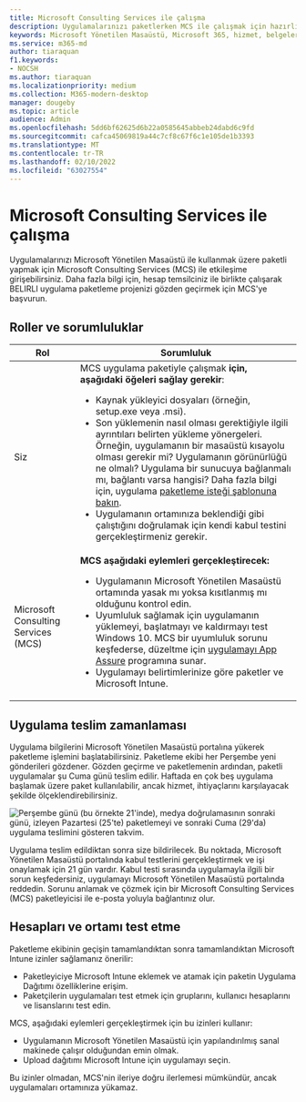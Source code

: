 ```yaml
---
title: Microsoft Consulting Services ile çalışma
description: Uygulamalarınızı paketlerken MCS ile çalışmak için hazırlık ve adımlar
keywords: Microsoft Yönetilen Masaüstü, Microsoft 365, hizmet, belgeler
ms.service: m365-md
author: tiaraquan
f1.keywords:
- NOCSH
ms.author: tiaraquan
ms.localizationpriority: medium
ms.collection: M365-modern-desktop
manager: dougeby
ms.topic: article
audience: Admin
ms.openlocfilehash: 5dd6bf62625d6b22a0585645abbeb24dabd6c9fd
ms.sourcegitcommit: cafca45069819a44c7cf8c67f6c1e105de1b3393
ms.translationtype: MT
ms.contentlocale: tr-TR
ms.lasthandoff: 02/10/2022
ms.locfileid: "63027554"
---
```

# <a name="working-with-microsoft-consulting-services"></a>Microsoft Consulting Services ile çalışma

Uygulamalarınızı Microsoft Yönetilen Masaüstü ile kullanmak üzere paketli yapmak için Microsoft Consulting Services (MCS) ile etkileşime girişebilirsiniz. Daha fazla bilgi için, hesap temsilciniz ile birlikte çalışarak BELIRLI uygulama paketleme projenizi gözden geçirmek için MCS'ye başvurun.

## <a name="roles-and-responsibilities"></a>Roller ve sorumluluklar

| Rol | Sorumluluk |
| ------ | ------ |
| Siz | MCS uygulama paketiyle çalışmak **için, aşağıdaki öğeleri sağlay gerekir**: <ul><li> Kaynak yükleyici dosyaları (örneğin, setup.exe veya .msi).</li><li>Son yüklemenin nasıl olması gerektiğiyle ilgili ayrıntıları belirten yükleme yönergeleri. Örneğin, uygulamanın bir masaüstü kısayolu olması gerekir mi? Uygulamanın görünürlüğü ne olmalı? Uygulama bir sunucuya bağlanmalı mı, bağlantı varsa hangisi? Daha fazla bilgi için, uygulama [paketleme isteği şablonuna bakın](https://github.com/MicrosoftDocs/microsoft-365-docs/raw/public/microsoft-365/managed-desktop/get-ready/downloads/app-packaging-template.docx).</li><li>Uygulamanın ortamınıza beklendiği gibi çalıştığını doğrulamak için kendi kabul testini gerçekleştirmeniz gerekir.</li><ul> |
| Microsoft Consulting Services (MCS) | **MCS aşağıdaki eylemleri gerçekleştirecek:** <ul><li>Uygulamanın Microsoft Yönetilen Masaüstü ortamında yasak mı yoksa kısıtlanmış mı olduğunu kontrol edin.</li><li>Uyumluluk sağlamak için uygulamanın yüklemeyi, başlatmayı ve kaldırmayı test Windows 10. MCS bir uyumluluk sorunu keşfederse, düzeltme için [uygulamayı App Assure](/fasttrack/products-and-capabilities#app-assure) programına sunar.</li><li>Uygulamayı belirtimlerinize göre paketler ve Microsoft Intune.</li><ul>

## <a name="app-delivery-schedule"></a>Uygulama teslim zamanlaması

Uygulama bilgilerini Microsoft Yönetilen Masaüstü portalına yükerek paketleme işlemini başlatabilirsiniz. Paketleme ekibi her Perşembe yeni gönderileri gözdener. Gözden geçirme ve paketlemenin ardından, paketli uygulamalar şu Cuma günü teslim edilir. Haftada en çok beş uygulama başlamak üzere paket kullanılabilir, ancak hizmet, ihtiyaçlarını karşılayacak şekilde ölçeklendirebilirsiniz.

![Perşembe günü (bu örnekte 21'inde), medya doğrulamasının sonraki günü, izleyen Pazartesi (25'te) paketlemeyi ve sonraki Cuma (29'da) uygulama teslimini gösteren takvim.](../../media/MCS-cal.png)

Uygulama teslim edildiktan sonra size bildirilecek. Bu noktada, Microsoft Yönetilen Masaüstü portalında kabul testlerini gerçekleştirmek ve işi onaylamak için 21 gün vardır. Kabul testi sırasında uygulamayla ilgili bir sorun keşfedersiniz, uygulamayı Microsoft Yönetilen Masaüstü portalında reddedin. Sorunu anlamak ve çözmek için bir Microsoft Consulting Services (MCS) paketleyicisi ile e-posta yoluyla bağlantınız olur.

## <a name="testing-accounts-and-environment"></a>Hesapları ve ortamı test etme

Paketleme ekibinin geçişin tamamlandıktan sonra tamamlandıktan Microsoft Intune izinler sağlamanız önerilir:

- Paketleyiciye Microsoft Intune eklemek ve atamak için paketin Uygulama Dağıtımı özelliklerine erişim.
- Paketçilerin uygulamaları test etmek için gruplarını, kullanıcı hesaplarını ve lisanslarını test edin.

MCS, aşağıdaki eylemleri gerçekleştirmek için bu izinleri kullanır:

- Uygulamanın Microsoft Yönetilen Masaüstü için yapılandırılmış sanal makinede çalışır olduğundan emin olmak.
- Upload dağıtımı Microsoft Intune için uygulamayı seçin.

Bu izinler olmadan, MCS'nin ileriye doğru ilerlemesi mümkündür, ancak uygulamaları ortamınıza yükamaz.

